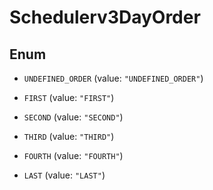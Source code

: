 

# Schedulerv3DayOrder

## Enum


* `UNDEFINED_ORDER` (value: `"UNDEFINED_ORDER"`)

* `FIRST` (value: `"FIRST"`)

* `SECOND` (value: `"SECOND"`)

* `THIRD` (value: `"THIRD"`)

* `FOURTH` (value: `"FOURTH"`)

* `LAST` (value: `"LAST"`)



